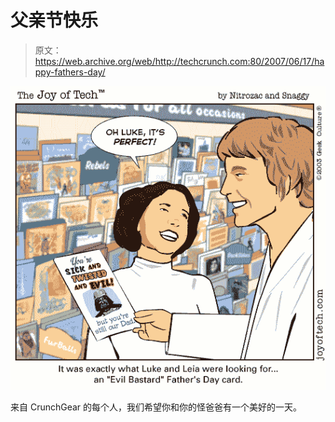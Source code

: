 # 父亲节快乐

> 原文：<https://web.archive.org/web/http://techcrunch.com:80/2007/06/17/happy-fathers-day/>

![696b.gif](img/6bc67558ae55288f09ad88d885683f94.png)

来自 CrunchGear 的每个人，我们希望你和你的怪爸爸有一个美好的一天。